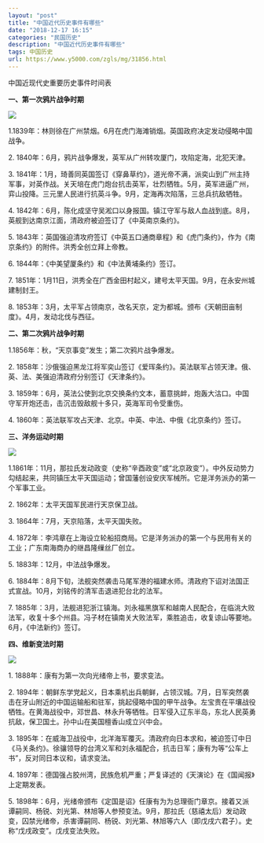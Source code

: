 ```yaml
---
layout: "post"
title: "中国近代历史事件有哪些"
date: "2018-12-17 16:15"
categories: "民国历史"
description: "中国近代历史事件有哪些"
tags: 中国历史
url: https://www.y5000.com/zgls/mg/31856.html
---
```






中国近现代史重要历史事件时间表

**一、第一次鸦片战争时期**

**![](https://img.y5000.com/uploads/allimg/180806/8-1PP61G532342.jpg)**

1.1839年：林则徐在广州禁烟。6月在虎门海滩销烟。英国政府决定发动侵略中国战争。

2\. 1840年：6月，鸦片战争爆发，英军从广州转攻厦门，攻陷定海，北犯天津。

3\.
1841年：1月，琦善同英国签订《穿鼻草约》，道光帝不满，派奕山到广州主持军事，对英作战。关天培在虎门炮台抗击英军，壮烈牺牲。5月，英军进逼广州，弈山投降。三元里人民进行抗英斗争。9月，定海再次陷落，三总兵抗敌牺牲。

4\. 1842年：6月，陈化成坚守吴淞口以身报国。镇江守军与敌人血战到底。8月，英舰到达南京江面，清政府被迫签订了《中英南京条约》。

5\. 1843年：英国强迫清攻府签订《中英五口通商章程》和《虎门条约》，作为《南京条约》的附件。洪秀全创立拜上帝教。

6\. 1844年：《中美望厦条约》和《中法黄埔条约》签订。

7\. 1851年：1月11日，洪秀全在广西金田村起义，建号太平天国。9月，在永安州城建制封王。

8\. 1853年：3月，太平军占领南京，改名天京，定为都城。颁布《天朝田亩制度》。4月，发动北伐与西征。

**二、第二次鸦片战争时期**

1.1856年：秋，“天京事变”发生；第二次鸦片战争爆发。

2\. 1858年：沙俄强迫黑龙江将军奕山签订《爱珲条约》。英法联军占领天津。俄、英、法、美强迫清政府分别签订《天津条约》。

3\. 1859年：6月，英法公使到北京交换条约文本，蓄意挑衅，炮轰大沽口。中国守军开炮还击，击沉击毁敌舰十多只，英海军司令受重伤。

4\. 1860年：英法联军攻占天津、北京。中英、中法、中俄《北京条约》签订。

**三、洋务运动时期**

**![](https://img.y5000.com/uploads/allimg/180806/8-1PP61G620520.jpg)**

1.1861年：11月，那拉氏发动政变（史称“辛酉政变”或“北京政变”）。中外反动势力勾结起来，共同镇压太平天国运动；曾国藩创设安庆军械所。它是洋务派办的第一个军事工业。

2\. 1862年：太平天国军民进行天京保卫战。

3\. 1864年：7月，天京陷落，太平天国失败。

4\. 1872年：李鸿章在上海设立轮船招商局。它是洋务派办的第一个与民用有关的工业；广东南海商办的继昌隆缫丝厂创立。

5\. 1883年：12月，中法战争爆发。

6\. 1884年：8月下旬，法舰突然袭击马尾军港的福建水师。清政府下诏对法国正式宣战。10月，刘铭传的清军击退进犯台北的法军。

7\.
1885年：3月，法舰进犯浙江镇海。刘永福黑旗军和越南人民配合，在临洮大败法军，收复十多个州县。冯子材在镇南关大败法军，乘胜追击，收复谅山等要地。6月，《中法新约》签订。

**四、维新变法时期**

**![](https://img.y5000.com/uploads/allimg/180806/8-1PP61GF2c4.jpg)**

1\. 1888年：康有为第一次向光绪帝上书，要求变法。

2\.
1894年：朝鲜东学党起义，日本乘机出兵朝鲜，占领汉城。7月，日军突然袭击在牙山附近的中国运输船和驻军，挑起侵略中国的甲午战争。左宝贵在平壤战役牺牲。在黄海战役中，邓世昌、林永升等牺牲。日军侵入辽东半岛，东北人民英勇抗敌，保卫国土。孙中山在美国檀香山成立兴中会。

3\.
1895年：在威海卫战役中，北洋海军覆灭。清政府向日本求和，被迫签订中日《马关条约》。徐骧领导的台湾义军和刘永福配合，抗击日军；康有为等“公车上书”，反对同日本议和，请求变法。

4\. 1897年：德国强占胶州湾，民族危机严重；严复译述的《天演论》在《国闻报》上定期发表。

5\.
1898年：6月，光绪帝颁布《定国是诏》任康有为为总理衙门章京。接着又派谭嗣同、杨锐、刘光第、林旭等人参预变法。9月，那拉氏（慈禧太后）发动政变，囚禁光绪帝，杀害谭嗣同、杨锐、刘光第、林旭等六人（即戊戌六君子）。史称“戊戌政变”。戊戌变法失败。
